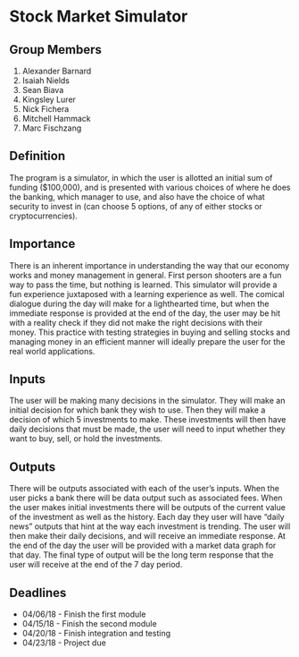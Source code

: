 # Stock Market Simulator

## Group Members

1. Alexander Barnard
2. Isaiah Nields
3. Sean Biava
4. Kingsley Lurer
5. Nick Fichera
6. Mitchell Hammack
7. Marc Fischzang

## Definition

The program is a simulator, in which the user is allotted an initial sum of funding ($100,000), and is presented with various choices of where he does the banking, which manager to use, and also have the choice of what security to invest in (can choose 5 options, of any of either stocks or cryptocurrencies).

## Importance

There is an inherent importance in understanding the way that our economy works and money management in general. First person shooters are a fun way to pass the time, but nothing is learned. This simulator will provide a fun experience juxtaposed with a learning experience as well. The comical dialogue during the day will make for a lighthearted time, but when the immediate response is provided at the end of the day, the user may be hit with a reality check if they did not make the right decisions with their money. This practice with testing strategies in buying and selling stocks and managing money in an efficient manner will ideally prepare the user for the real world applications.

## Inputs

The user will be making many decisions in the simulator. They will make an initial decision for which bank they wish to use. Then they will make a decision of which 5 investments to make. These investments will then have daily decisions that must be made, the user will need to input whether they want to buy, sell, or hold the investments.

## Outputs

There will be outputs associated with each of the user’s inputs. When the user picks a bank there will be data output such as associated fees. When the user makes initial investments there will be outputs of the current value of the investment as well as the history. Each day they user will have “daily news” outputs that hint at the way each investment is trending. The user will then make their daily decisions, and will receive an immediate response. At the end of the day the user will be provided with a market data graph for that day. The final type of output will be the long term response that the user will receive at the end of the 7 day period. 

## Deadlines

- 04/06/18 - Finish the first module
- 04/15/18 - Finish the second module
- 04/20/18 - Finish integration and testing
- 04/23/18 - Project due
